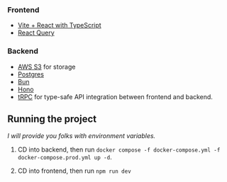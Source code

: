 

### Frontend

- [Vite + React with TypeScript](https://vite.dev/)
- [React Query](https://tanstack.com/query/latest)

### Backend

- [AWS S3](https://aws.amazon.com/s3/) for storage
- [Postgres](https://www.postgresql.org/)
- [Bun](https://bun.sh/)
- [Hono](https://hono.dev/)
- [tRPC](https://trpc.io/) for type-safe API integration between frontend and backend.

## Running the project

_I will provide you folks with environment variables._

1. CD into backend, then run `docker compose -f docker-compose.yml -f docker-compose.prod.yml up -d`.

2. CD into frontend, then run `npm run dev`
